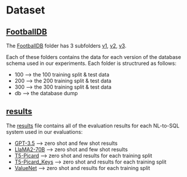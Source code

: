 # Dataset

## [FootballDB](FootballDB)
The [FootballDB](FootballDB) folder has 3 subfolders [v1](FootballDB/v1/), [v2](FootballDB/v2/), [v3](FootballDb/v3/). 

Each of these folders contains the data for each version of the database schema used in our experiments. Each folder is structrured as follows: 
 
* 100 --> the 100 training split & test data
* 200 --> the 200 training split & test data
* 300 --> the 300 training split & test data
* db --> the database dump

## [results](results)

The [results](results) file contains all of the evaluation results for each NL-to-SQL system used in our evaluations: 

* [GPT-3.5](results/GPT-3.5_s/) --> zero shot and few shot results
* [LlaMA2-70B](results/LlaMA2-70B/) --> zero shot and few shot results
* [T5-Picard](results/T5-Picard/) --> zero shot and results for each training split
* [T5-Picard_Keys](results/T5-Picard-Keys/) --> zero shot and results for each training split
* [ValueNet](results/ValueNet/) --> zero shot and results for each training split
